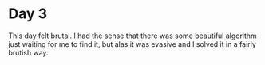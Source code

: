 # Day 3
This day felt brutal. I had the sense that there was some beautiful algorithm just waiting for me to find it, but alas it was evasive and I solved it in a fairly brutish way. 